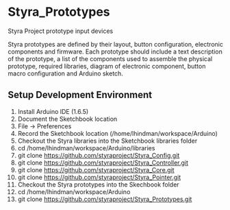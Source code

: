 # Styra_Prototypes
Styra Project prototype input devices

Styra prototypes are defined by their layout, button configuration, electronic components and firmware.  Each prototype should include a text description of the prototype, a list of the components used to assemble the physical prototype, required libraries, diagram of electronic component, button macro configuration and Arduino sketch.


## Setup Development Environment
1. Install Arduino IDE (1.6.5)
1. Document the Sketchbook location
  1. File -> Preferences 
  1. Record the Sketchbook location (/home/lhindman/workspace/Arduino)
1. Checkout the Styra libraries into the Sketchbook libraries folder
  1. cd /home/lhindman/workspace/Arduino/libraries
  1. git clone https://github.com/styraproject/Styra_Config.git
  1. git clone https://github.com/styraproject/Styra_Controller.git
  1. git clone https://github.com/styraproject/Styra_Core.git
  1. git clone https://github.com/styraproject/Styra_Pointer.git
1. Checkout the Styra prototypes into the Skechbook folder
  1. cd /home/lhindman/workspace/Arduino
  2. git clone https://github.com/styraproject/Styra_Prototypes.git


